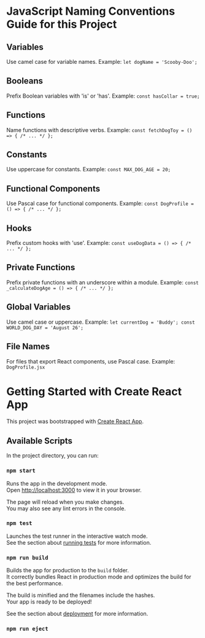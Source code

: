 # JavaScript Naming Conventions Guide for this Project

## Variables
Use camel case for variable names. Example: `let dogName = 'Scooby-Doo';`

## Booleans
Prefix Boolean variables with 'is' or 'has'. Example: `const hasCollar = true;`

## Functions
Name functions with descriptive verbs. Example: `const fetchDogToy = () => { /* ... */ };`

## Constants
Use uppercase for constants. Example: `const MAX_DOG_AGE = 20;`

## Functional Components
Use Pascal case for functional components. Example: `const DogProfile = () => { /* ... */ };`

## Hooks
Prefix custom hooks with 'use'. Example: `const useDogData = () => { /* ... */ };`

## Private Functions
Prefix private functions with an underscore within a module. Example: `const _calculateDogAge = () => { /* ... */ };`

## Global Variables
Use camel case or uppercase. Example: `let currentDog = 'Buddy'; const WORLD_DOG_DAY = 'August 26';`

## File Names
For files that export React components, use Pascal case. Example: `DogProfile.jsx`

# Getting Started with Create React App

This project was bootstrapped with [Create React App](https://github.com/facebook/create-react-app).

## Available Scripts

In the project directory, you can run:

### `npm start`

Runs the app in the development mode.\
Open [http://localhost:3000](http://localhost:3000) to view it in your browser.

The page will reload when you make changes.\
You may also see any lint errors in the console.

### `npm test`

Launches the test runner in the interactive watch mode.\
See the section about [running tests](https://facebook.github.io/create-react-app/docs/running-tests) for more information.

### `npm run build`

Builds the app for production to the `build` folder.\
It correctly bundles React in production mode and optimizes the build for the best performance.

The build is minified and the filenames include the hashes.\
Your app is ready to be deployed!

See the section about [deployment](https://facebook.github.io/create-react-app/docs/deployment) for more information.

### `npm run eject`
